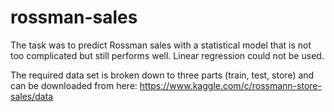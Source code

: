 # rossman-sales
The task was to predict Rossman sales with a statistical model that is not too complicated but still performs well. Linear regression could not be used.  

The required data set is broken down to three parts (train, test, store) and can be downloaded from here: https://www.kaggle.com/c/rossmann-store-sales/data 
